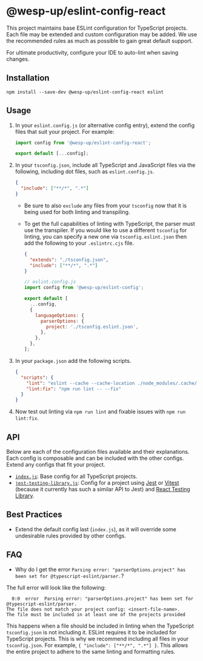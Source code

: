 # @wesp-up/eslint-config-react

This project maintains base ESLint configuration for TypeScript projects. Each file may be extended and custom configuration may be added. We use the recommended rules as much as possible to gain great default support.

For ultimate productivity, configure your IDE to auto-lint when saving changes.

## Installation

```shell
npm install --save-dev @wesp-up/eslint-config-react eslint
```

## Usage

1. In your `eslint.config.js` (or alternative config entry), extend the config files that suit your project. For example:

   ```javascript
   import config from '@wesp-up/eslint-config-react';

   export default [...config];
   ```

2. In your `tsconfig.json`, include all TypeScript and JavaScript files via the following, including dot files, such as `eslint.config.js`.

   ```json
   {
     "include": ["**/*", ".*"]
   }
   ```

   - Be sure to also `exclude` any files from your `tsconfig` now that it is being used for both linting and transpiling.
   - To get the full capabilities of linting with TypeScript, the parser must use the transpiler. If you would like to use a different `tsconfig` for linting, you can specify a new one via `tsconfig.eslint.json` then add the following to your `.eslintrc.cjs` file.

     ```json
     {
       "extends": "./tsconfig.json",
       "include": ["**/*", ".*"]
     }
     ```

     ```javascript
     // eslint.config.js
     import config from '@wesp-up/eslint-config';

     export default [
       ...config,
       {
         languageOptions: {
           parserOptions: {
             project: './tsconfig.eslint.json',
           },
         },
       },
     ];
     ```

3. In your `package.json` add the following scripts.
   ```json
   {
     "scripts": {
       "lint": "eslint --cache --cache-location ./node_modules/.cache/eslint .",
       "lint:fix": "npm run lint -- --fix"
     }
   }
   ```
4. Now test out linting via `npm run lint` and fixable issues with `npm run lint:fix`.

## API

Below are each of the configuration files available and their explanations. Each config is composable and can be included with the other configs. Extend any configs that fit your project.

- [`index.js`](./index.js): Base config for all TypeScript projects.
- [`jest-testing-library.js`](./jest-testing-library.js): Config for a project using [Jest](https://jestjs.io/) or [Vitest](https://vitest.dev/) (because it currently has such a similar API to Jest) and [React Testing Library](https://testing-library.com/docs/react-testing-library/intro/).

## Best Practices

- Extend the default config last (`index.js`), as it will override some undesirable rules provided by other configs.

## FAQ

- Why do I get the error `Parsing error: "parserOptions.project" has been set for @typescript-eslint/parser.`?

The full error will look like the following:

```
  0:0  error  Parsing error: "parserOptions.project" has been set for @typescript-eslint/parser.
The file does not match your project config: <insert-file-name>.
The file must be included in at least one of the projects provided
```

This happens when a file should be included in linting when the TypeScript `tsconfig.json` is not including it. ESLint requires it to be included for TypeScript projects. This is why we recommend including all files in your `tsconfig.json`. For example, `{ "include": ["**/*", ".*"] }`. This allows the entire project to adhere to the same linting and formatting rules.
